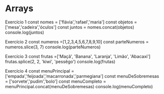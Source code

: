 # Arrays

Exercício 1
const nomes = ['flávia','rafael','maria']
const objetos = ['mesa','cadeira','óculos']
const juntos = nomes.concat(objetos)
console.log(juntos)

Exercício 2
const numeros =[1,2,3,4,5,6,7,8,9,10]
const parteNumeros = numeros.slice(3, 7)
console.log(parteNumeros)

Exercício 3
const frutas =['Maçã', 'Banana', 'Laranja', 'Limão', 'Abacaxi']
frutas.splice(2, 2, 'kiwi', 'pessêgo')
console.log(frutas)

Exercício 4
const menuPrincipal = ['empada','feijoada','macarronada','parmegiana']
const menuDeSobremesas = ['sorvete','pudim','bolo']
const menuCompleto = menuPrincipal.concat(menuDeSobremesas)
console.log(menuCompleto)
